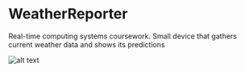 # WeatherReporter
Real-time computing systems coursework. Small device that gathers current weather data and shows its predictions

![alt text](https://i.pinimg.com/736x/1d/8b/4f/1d8b4f4616031df1edf08fc95e4105ec.jpg)
